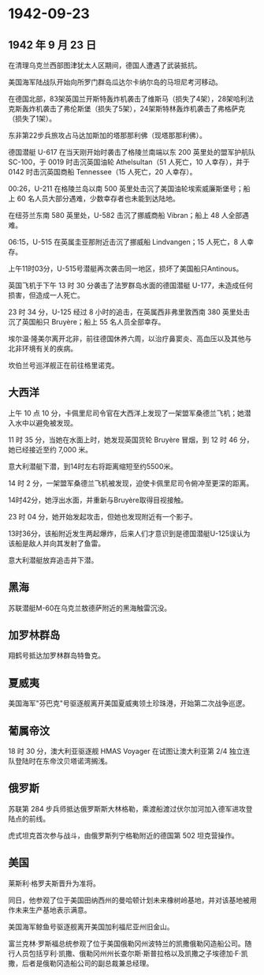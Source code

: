 # 1942-09-23

## 1942 年 9 月 23 日

在清理乌克兰西部图津犹太人区期间，德国人遭遇了武装抵抗。

美国海军陆战队开始向所罗门群岛瓜达尔卡纳尔岛的马坦尼考河移动。

在德国北部，83架英国兰开斯特轰炸机袭击了维斯马（损失了4架），28架哈利法克斯轰炸机袭击了弗伦斯堡（损失了5架），24架斯特林轰炸机袭击了弗格萨克（损失了1架）。

东非第22步兵旅攻占马达加斯加的塔那那利佛（现塔那那利佛）。

德国潜艇 U-617 在当天刚开始时袭击了格陵兰南端以东 200 英里处的盟军护航队
SC-100，于 0019 时击沉英国油轮 Athelsultan（51 人死亡，10 人幸存），并于
0142 时击沉英国商船 Tennessee（15 人死亡，20 人幸存）。

00:26，U-211 在格陵兰岛以南 500 英里处击沉了美国油轮埃索威廉斯堡号；船上
60 名人员大部分遇难，少数幸存者也未能到达陆地。

在纽芬兰东南 580 英里处，U-582 击沉了挪威商船 Vibran；船上 48
人全部遇难。

06:15，U-515 在英属圭亚那附近击沉了挪威船 Lindvangen；15 人死亡，8
人幸存。

上午11时03分，U-515号潜艇再次袭击同一地区，损坏了美国船只Antinous。

英国飞机于下午 13 时 30 分袭击了法罗群岛水面的德国潜艇
U-177，未造成任何损害，但造成一人死亡。

23 时 34 分，U-125 经过 8 小时的追击，在英属西非弗里敦西南 380
英里处击沉了英国船只 Bruyère；船上 55 名人员全部幸存。

埃尔温·隆美尔离开北非，前往德国休养六周，以治疗鼻窦炎、高血压以及其他与北非环境有关的疾病。

坎伯兰号巡洋舰正在前往格里诺克。

## 大西洋

上午 10 点 10
分，卡佩里尼司令官在大西洋上发现了一架盟军桑德兰飞机；她潜入水中以避免被发现。

11 时 35 分，当她在水面上时，她发现英国货轮 Bruyère 冒烟，到 12 时 46
分，她已经接近至约 7,000 米。

意大利潜艇下潜，到14时左右将距离缩短至约5500米。

14 时 2 分，一架盟军桑德兰飞机被发现，迫使卡佩里尼司令俯冲至更深的距离。

14时42分，她浮出水面，并重新与Bruyère取得目视接触。

23 时 04 分，她开始发起攻击，但她也发现附近有一个影子。

13时36分，该船附近发生两起爆炸，后来人们才意识到是德国潜艇U-125误认为该船是敌人并向其发射了鱼雷。

意大利潜艇放弃追击并下潜。

## 黑海

苏联潜艇M-60在乌克兰敖德萨附近的黑海触雷沉没。

## 加罗林群岛

翔鹤号抵达加罗林群岛特鲁克。

## 夏威夷

美国海军"芬巴克"号驱逐舰离开美国夏威夷领土珍珠港，开始第二次战争巡逻。

## 葡属帝汶

18 时 30 分，澳大利亚驱逐舰 HMAS Voyager 在试图让澳大利亚第 2/4
独立连队登陆时在东帝汶贝塔诺湾搁浅。

## 俄罗斯

苏联第 284
步兵师抵达俄罗斯斯大林格勒，乘渡船渡过伏尔加河加入德军进攻登陆点的前线。

虎式坦克首次参与战斗，由俄罗斯列宁格勒附近的德国第 502 坦克营操作。

## 美国

莱斯利·格罗夫斯晋升为准将。

同日，他参观了位于美国田纳西州的曼哈顿计划未来橡树岭基地，并对该基地被用作未来生产基地表示满意。

美国海军鲸鱼号驱逐舰离开美国加利福尼亚州旧金山。

富兰克林·罗斯福总统参观了位于美国俄勒冈州波特兰的凯撒俄勒冈造船公司。随行人员包括亨利·凯撒、俄勒冈州州长查尔斯·斯普拉格以及凯撒之子埃德加·F·凯撒，后者是俄勒冈造船公司的副总裁兼总经理。

